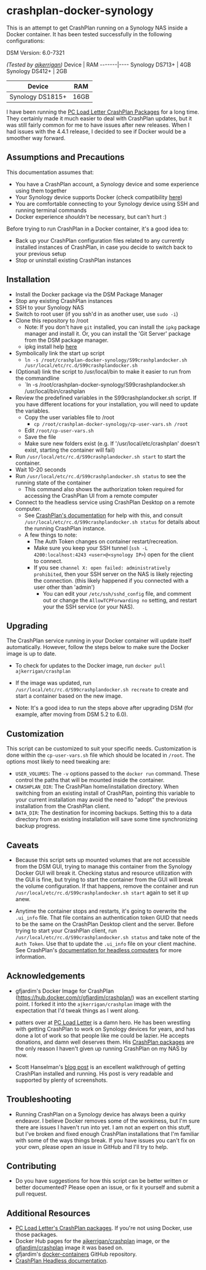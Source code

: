 # crashplan-docker-synology

This is an attempt to get CrashPlan running on a Synology NAS inside a Docker container. It has been tested successfully in the following configurations:

DSM Version: 6.0-7321

*(Tested by [ajkerrigan](https://github.com/ajkerrigan/crashplan-docker-synology))*
Device | RAM
-------|----
Synology DS713+ | 4GB
Synology DS412+ | 2GB

Device | RAM
-------|----
Synology DS1815+ | 16GB


I have been running the [PC Load Letter CrashPlan Packages](http://pcloadletter.co.uk/2012/01/30/crashplan-syno-package/)
for a long time. They certainly made it much easier to deal with CrashPlan updates,
but it was still fairly common for me to have issues after new releases. When I had
issues with the 4.4.1 release, I decided to see if Docker would be a smoother way forward.

## Assumptions and Precautions

This documentation assumes that:

* You have a CrashPlan account, a Synology device and some experience using them together
* Your Synology device supports Docker (check compatibility [here](https://www.synology.com/en-us/dsm/app_packages/Docker))
* You are comfortable connecting to your Synology device using SSH and running terminal commands
* Docker experience *shouldn't* be necessary, but can't hurt :)

Before trying to run CrashPlan in a Docker container, it's a good idea to:

* Back up your CrashPlan configuration files related to any currently installed instances of CrashPlan, in case you decide to switch back to your previous setup
* Stop or uninstall existing CrashPlan instances

## Installation
* Install the Docker package via the DSM Package Manager
* Stop any existing CrashPlan instances
* SSH to your Synology NAS
* Switch to root user (if you ssh'd in as another user, use `sudo -i`)
* Clone this repository to /root
    * Note: If you don't have `git` installed, you can install the `ipkg` package manager and install it. Or, you can install the 'Git Server' package from the DSM package manager.
    * ipkg install help [here](http://www.ingmarverheij.com/how-to-install-ipkg-on-synology-nas-ds212/)
* Symbolically link the start up script
   * `ln -s /root/crashplan-docker-synology/S99crashplandocker.sh /usr/local/etc/rc.d/S99crashplandocker.sh`
* (Optional) link the script to /usr/local/bin to make it easier to run from the commandline
   * `ln -s /root/crashplan-docker-synology/S99crashplandocker.sh /usr/local/bin/crashplan
* Review the predefined variables in the S99crashplandocker.sh script. If you have different locations for your installation, you will need to update the variables.
    * Copy the user variables file to /root
        * `cp /root/crashplan-docker-synology/cp-user-vars.sh /root`
    * Edit `/root/cp-user-vars.sh`
    * Save the file
    * Make sure new folders exist (e.g. If '/usr/local/etc/crashplan' doesn't exist, starting the container will fail)
* Run `/usr/local/etc/rc.d/S99crashplandocker.sh start` to start the container.
* Wait 10-20 seconds
* Run `/usr/local/etc/rc.d/S99crashplandocker.sh status` to see the running state of the container
   * This command also shows the authorization token required for accessing the CrashPlan UI from a remote computer
* Connect to the headless service using CrashPlan Desktop on a remote computer.
   * See [CrashPlan's documentation](http://support.code42.com/CrashPlan/4/Configuring/Using_CrashPlan_On_A_Headless_Computer) for help with this, and consult `/usr/local/etc/rc.d/S99crashplandocker.sh status` for details about the running CrashPlan instance.
   * A few things to note:
      * The Auth Token changes on container restart/recreation.
      * Make sure you keep your SSH tunnel (`ssh -L 4200:localhost:4243 <user>@<synology IP>`) open for the client to connect.
      * If you see `channel X: open failed: administratively prohibited`, then your SSH server on the NAS is likely rejecting the connection. (this likely happened if you connected with a user other than 'admin')
        * You can edit your `/etc/ssh/sshd_config` file, and comment out or change the `AllowTCPForwarding no` setting, and restart your the SSH service (or your NAS).

## Upgrading

The CrashPlan service running in your Docker container will update itself automatically.
However, follow the steps below to make sure the Docker image is up to date.

* To check for updates to the Docker image, run `docker pull ajkerrigan/crashplan`
* If the image was updated, run `/usr/local/etc/rc.d/S99crashplandocker.sh recreate` to create and start a container based on the new image.

* Note: It's a good idea to run the steps above after upgrading DSM (for example,
after moving from DSM 5.2 to 6.0).

## Customization

This script can be customized to suit your specific needs. Customization is done within the `cp-user-vars.sh` file which should be located in `/root`. The options most likely to need tweaking are:
* `USER_VOLUMES`: The `-v` options passed to the `docker run` command. These control the paths that will be mounted inside the container. 
* `CRASHPLAN_DIR`: The CrashPlan home/installation directory. When switching from an existing install of CrashPlan, pointing this variable to your current installation may avoid the need to "adopt" the previous installation from
the CrashPlan client.
* `DATA_DIR`: The destination for incoming backups. Setting this to a data directory from an existing installation will save some time synchronizing backup progress.

## Caveats

* Because this script sets up mounted volumes that are not accessible from the DSM GUI, trying to manage this container from the Synology Docker GUI will break it. Checking status and resource utilization with the GUI is fine, but trying to start the container from the GUI will break the volume configuration.
If that happens, remove the container and run `/usr/local/etc/rc.d/S99crashplandocker.sh start` again to set it up anew.

* Anytime the container stops and restarts, it's going to overwrite the `.ui_info` file. That file contains an authentication token GUID that needs to be the same on the CrashPlan Desktop client and the server. Before trying to start your CrashPlan client, run `/usr/local/etc/rc.d/S99crashplandocker.sh status` and take note of the `Auth Token`. Use that to update the `.ui_info` file on your client machine.
See CrashPlan's [documentation for headless computers](http://support.code42.com/CrashPlan/4/Configuring/Using_CrashPlan_On_A_Headless_Computer#Step_1:_Copy_The_Authentication_Token) for more information. 

## Acknowledgements

* gfjardim's Docker Image for CrashPlan (https://hub.docker.com/r/gfjardim/crashplan/)
was an excellent starting point. I forked it into the `ajkerrigan/crashplan` image
with the expectation that I'd tweak things as I went along.

* patters over at [PC Load Letter](http://pcloadletter.co.uk/) is a damn hero.
He has been wrestling with getting CrashPlan to work on Synology devices for years,
and has done a lot of work so that people like me could be lazier. He accepts donations,
and damn well deserves them. His
[CrashPlan packages](http://pcloadletter.co.uk/2012/01/30/crashplan-syno-package/)
are the only reason I haven't given up running CrashPlan on my NAS by now.

* Scott Hanselman's [blog post](http://www.hanselman.com/blog/UPDATED2014HowToSetupCrashPlanCloudBackupOnASynologyNASRunningDSM50.aspx)
is an excellent walkthrough of getting CrashPlan installed and running. His post is
very readable and supported by plenty of screenshots.

## Troubleshooting

* Running CrashPlan on a Synology device has always been a quirky endeavor. I believe Docker removes some of the wonkiness, but I'm sure there are issues I haven't run into yet. I am not an expert on this stuff, but I've broken and fixed enough CrashPlan installations that I'm familiar with some of the ways things break. If you have issues you can't fix on your own, please open an issue in GitHub and I'll try to help.

## Contributing

* Do you have suggestions for how this script can be better written or better documented?
Please open an issue, or fix it yourself and submit a pull request.

## Additional Resources

* [PC Load Letter's CrashPlan packages](http://pcloadletter.co.uk/2012/01/30/crashplan-syno-package/).
If you're not using Docker, use those packages.
* Docker Hub pages for the [ajkerrigan/crashplan](https://hub.docker.com/r/ajkerrigan/crashplan/) image,
or the [gfjardim/crashplan](https://hub.docker.com/r/gfjardim/crashplan/) image it was based on.
* gfjardim's [docker-containers](https://github.com/gfjardim/docker-containers) GitHub repository.
* [CrashPlan Headless documentation](http://support.code42.com/CrashPlan/4/Configuring/Using_CrashPlan_On_A_Headless_Computer).
